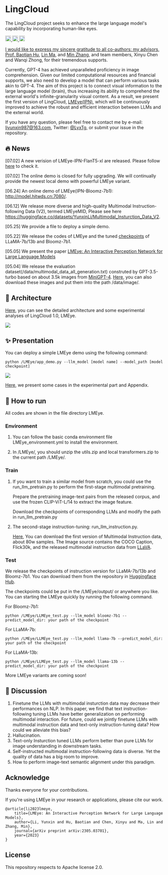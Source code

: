 # LingCloud

The LingCloud project seeks to enhance the large language model's capability by incorporating human-like eyes. 
<p> 
  <a href="https://github.com/YunxinLi/LingCloud/"> <img src="https://img.shields.io/badge/LingCloud-LMEye-brightgreen" height="18px" alt="LingCloud">
  <a href="https://scholar.google.com/citations?user=U98QY0QAAAAJ&hl=en"><img src="https://img.shields.io/badge/scholar-4385FE.svg?&style=plastic&logo=google-scholar&logoColor=white" alt="Google Scholar" height="18px"> </a>
  <a href="https://twitter.com/LyxTg"> <img src="https://img.shields.io/badge/Twitter-1DA1F2?style=for-the-badge&logo=twitter&logoColor=white" height="18px" alt="Yunxin Li">
</p> 

I would like to express my sincere gratitude to all co-authors: my advisors, Prof. [Baotian Hu](http://faculty.hitsz.edu.cn/hubaotian), [Lin Ma](https://forestlinma.com/), and [Min Zhang](http://faculty.hitsz.edu.cn/MinZhang), and team members, Xinyu Chen and Wanqi Zhong, for their tremendous supports.

Currently, GPT-4 has achieved unparalleled proficiency in image comprehension. Given our limited computational resources and financial supports, we also need to develop a model that can perform various tasks akin to GPT-4. The aim of this project is to connect visual information to the large language model (brain), thus increasing its ability to comprehend the external world's infinite-granularity visual content. As a result, we present the first version of LingCloud, [LMEye(IPN)](https://arxiv.org/abs/2305.03701), which will be continuously improved to achieve the robust and efficient interaction between LLMs and the external world.

If you have any question, please feel free to contact me by e-mail: liyunxin987@163.com, Twitter: [@LyxTg](https://twitter.com/LyxTg), or submit your issue in the repository.

## :fire: News

[07.02] A new verision of LMEye-IPN-FlanT5-xl are released. Please follow [here](https://github.com/YunxinLi/LingCloud/tree/main/LMEye) to check it. 

[07.02] The online demo is closed for fully upgrading. We will continually provide the newest local demo with powerful LMEye variant.

[06.24] An online demo of LMEye(IPN-Bloomz-7b1): http://model.hitwds.cn:7080/. 

[06.12] We release more diverse and high-quality Multimodal Instruction-following Data (V2), termed LMEyeMID, Please see here https://huggingface.co/datasets/YunxinLi/Multimodal_Insturction_Data_V2.
    
[05.25] We provide a file to deploy a simple demo.

[05.22]  We release the codes of LMEye and the tuned [checkpoints](https://huggingface.co/YunxinLi/) of LLaMA-7b/13b and Bloomz-7b1.
    
[05.05] We present the paper [LMEye: An Interactive Perception Network for Large Language Models](https://arxiv.org/abs/2305.03701)
    
[05.04] We release the evaluation dataset(/data/multimodal_data_all_generation.txt) construted by GPT-3.5-turbo based on about 3.5k images from [MiniGPT-4](https://github.com/Vision-CAIR/MiniGPT-4). [Here](https://huggingface.co/datasets/YunxinLi/Multimodal_Instruction_data_v1/blob/main/image.zip), you can also download these images and put them into the path /data/image/.


## :rocket: Architecture

[Here](https://arxiv.org/pdf/2305.03701.pdf), you can see the detailed architecture and some experimental analyses of LingCloud 1.0, LMEye.

![](https://github.com/YunxinLi/LingCloud/blob/main/images/model.png)

## :sparkles: Presentation

You can deploy a simple LMEye demo using the following command:

 ```
 python /LMEye/app_demo.py --llm_model [model name] --model_path [model checkpoint]
 ```
 
![](https://github.com/YunxinLi/LingCloud/blob/main/images/demo.png)
    
    
[Here](https://arxiv.org/pdf/2305.03701.pdf), we present some cases in the experimental part and Appendix.

## :rocket: How to run
All codes are shown in the file directory LMEye.
    
### Environment
1. You can follow the basic conda environment file LMEye_environment.yml to install the environment. 

2. In /LMEye/, you should unzip the utils.zip and local transformers.zip to the current path /LMEye/.
    
### Train
1. If you want to train a similar model from scratch, you could use the run_llm_pretrain.py to perform the first-stage multimodal pretraining.

    Prepare the pretraining image-text pairs from the released corpus, and use the frozen CLIP-ViT-L/14 to extract the image feature.

    Download the checkpoints of corresponding LLMs and modify the path in run_llm_pretrain.py

2. The second-stage instruction-tuning: run_llm_instruction.py.

    [Here](https://huggingface.co/datasets/YunxinLi/Multimodal_Instruction_data_v1), You can download the first version of Multimodal Instruction data, about 80w samples.
    The Image source contains the COCO Caption, Flick30k, and the released multimodal instruction data from [LLaVA](https://github.com/haotian-liu/LLaVA).

### Test

We release the checkpoints of instruction version for LLaMA-7b/13b and Bloomz-7b1. You can download them from the repository in [Huggingface Hub](https://huggingface.co/YunxinLi).
    
The checkpoints could be put in the /LMEye/output/ or anywhere you like. You can starting the LMEye quickly by running the following command.

For Bloomz-7b1:

`python /LMEye/LLMEye_test.py --llm_model bloomz-7b1 --predict_model_dir: your path of the checkpoint`

For LLaMA-7b:

`python /LMEye/LLMEye_test.py --llm_model llama-7b --predict_model_dir: your path of the checkpoint`

For LLaMA-13b:

`python /LMEye/LLMEye_test.py --llm_model llama-13b --predict_model_dir: your path of the checkpoint`

More LMEye variants are coming soon!

## :rotating_light: Discussion

1. Finetune the LLMs with multimodal insturction data may decrease their performances on NLP. In this paper, we find that text instruction-following tuning LLMs have better generalization on performing multimodal interaction.
For future, could we jointly finetune LLMs with multimodal instruction data and text-only instruction-tuning data? How could we alleviate this bias?<br>
2. Hallucination. 
3. Text-only Insturction tuned LLMs perform better than pure LLMs for image understanding in downstream tasks.
4. Self-instructed multimodal instruction-following data is diverse. Yet the quality of data has a big room to improve. 
5. How to perform image-text semantic alignment under this paradigm.

## Acknowledge
Thanks everyone for your contributions.

If you're using LMEye in your research or applications, please cite our work.
```
@article{li2023lmeye,
    title={LMEye: An Interactive Perception Network for Large Language Models},
    author={Li, Yunxin and Hu, Baotian and Chen, Xinyu and Ma, Lin and Zhang, Min},
    journal={arXiv preprint arXiv:2305.03701},
    year={2023}
}
```
## License
This repository respects to Apache license 2.0.




